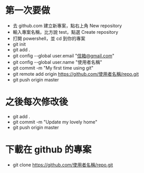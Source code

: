 第一次要做
=====
* 去 github.com 建立新專案，點右上角 New repository
* 輸入專案名稱，比方說 test，點選 Create repository
* 打開 powershell，並 cd 到你的專案
* git init
* git add .
* git config --global user.email "信箱@gmail.com"
* git config --global user.name "使用者名稱"
* git commit -m "My first time using git"
* git remote add origin https://github.com/使用者名稱/repo.git
* git push origin master

之後每次修改後
=====
* git add .
* git commit -m "Update my lovely home"
* git push origin master

下載在 github 的專案
=====
* git clone https://github.com/使用者名稱/repo.git